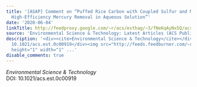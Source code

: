 ```yaml
---
title: '[ASAP] Comment on “Puffed Rice Carbon with Coupled Sulfur and Metal Iron for
  High-Efficiency Mercury Removal in Aqueous Solution”'
date: '2020-06-04'
linkTitle: http://feedproxy.google.com/~r/acs/esthag/~3/fNeKqAyNx5Q/acs.est.0c00919
source: 'Environmental Science & Technology: Latest Articles (ACS Publications)'
description: '<div><cite>Environmental Science & Technology</cite></div><div>DOI:
  10.1021/acs.est.0c00919</div><img src="http://feeds.feedburner.com/~r/acs/esthag/~4/fNeKqAyNx5Q"
  height="1" width="1" ...'
disable_comments: true
---
```

<div><cite>Environmental Science & Technology</cite></div><div>DOI: 10.1021/acs.est.0c00919</div><img src="http://feeds.feedburner.com/~r/acs/esthag/~4/fNeKqAyNx5Q" height="1" width="1" ...